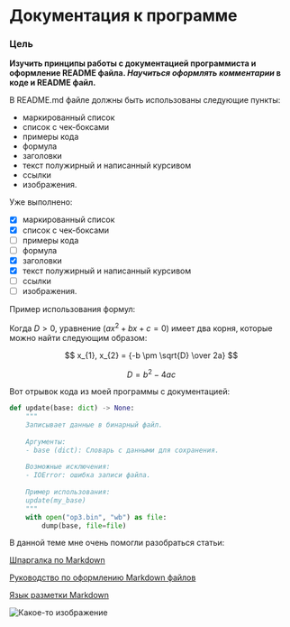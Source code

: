 # Документация к программе
### Цель
**Изучить принципы работы с документацией программиста и оформление README файла. _Научиться оформлять комментарии_ в коде и README файл.**

В README.md файле должны быть использованы следующие пункты:
- маркированный список
- список с чек-боксами
- примеры кода
- формула
- заголовки
- текст полужирный и написанный курсивом
- ссылки
- изображения.

Уже выполнено:
- [x] маркированный список
- [x] список с чек-боксами
- [ ] примеры кода
- [ ] формула
- [x] заголовки
- [x] текст полужирный и написанный курсивом
- [ ] ссылки
- [ ] изображения.

Пример использования формул:

Когда $D > 0$, уравнение $(ax^2 + bx + c = 0)$ имеет два корня, которые можно найти следующим образом:

$$ x_{1}, x_{2} = {-b \pm \sqrt{D} \over 2a} $$

$$ D = b^2 - 4ac $$


Вот отрывок кода из моей программы с документацией:
```python
def update(base: dict) -> None:
    """
    Записывает данные в бинарный файл.
    
    Аргументы:
    - base (dict): Словарь с данными для сохранения.
    
    Возможные исключения:
    - IOError: ошибка записи файла.
    
    Пример использования:
    update(my_base)
    """
    with open("op3.bin", "wb") as file:
        dump(base, file=file)
```
В данной теме мне очень помогли разобраться статьи:

[Шпаргалка по Markdown](https://gist.github.com/fomvasss/8dd8cd7f88c67a4e3727f9d39224a84c#links)

[Руководство по оформлению Markdown файлов](https://gist.github.com/Jekins/2bf2d0638163f1294637)

[Язык разметки Markdown](https://doka.guide/tools/markdown/)

![Какое-то изображение](https://i.pinimg.com/564x/fe/da/5a/feda5a00a13e5d2dbb5b17af5d149062.jpg)


